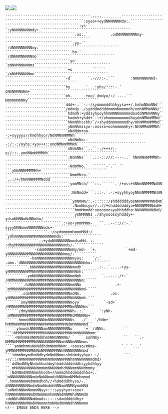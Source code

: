 <!-- GITHUB STATS -->
<a href="https://github.com/Kristalkill">
  <img align="center" src="https://github-readme-stats.vercel.app/api?username=Kristalkill&hide_title=true&show_icons=true&include_all_commits=true&count_private=true&line_height=24&theme=dracula&title_color=f9826c" />
</a>

<!-- TOP LANGUAGES -->
<a href="https://github.com/Kristalkill">
  <img align="center" src="https://github-readme-stats.vercel.app/api/top-langs/?username=Kristalkill&hide_title=true&langs_count=8&layout=compact&theme=dracula&title_color=f9826c" />
</a>

<!-- IMAGE BEGINS HERE -->
````````````````````````````````````````````````````````````````````````````````````````````````````
``````````````````````````````````````-::::.........````````````````````````````````````````````````
```````````````````````````````````:syoo++oydNNNNNNNdo:.````````````````````````````````````````````
`````````````````````````````````:ys-`      `:yNNNNNNNNmdy+.````````````````````````````````````````
```````````````````````````````.os:.`          .odNNNNNNNNNmy-``````````````````````````````````````
``````````````````````````````.ys-``             `/dNNNNNNNNNmy:````````````````````````````````````
`````````````````````````````.ho-`                 `/dNNNMNNNNNmo```````````````````````````````````
`````````````````````````````yo`                     `oNNNMNNNNNms``````````````````````````````````
````````````````````````````+o         ``````         `/mNNMNNNNNmo`````````````````````````````````
```````````````````````````-d`       `.-///:-.```       :NmNNNNNNmd-````````````````````````````````
```````````````````````````hy       `...:yhs/::::-.`     oNmNNNNmNm+````````````````````````````````
```````````````````````````mh.     -+oo/-dmdyo/:/-....```-NmmmNNmNNy````````````````````````````````
```````````````````````````ddd+-.``-:-/symmmmddhhhyyso++/.hmhmNNmNNd````````````````````````````````
```````````````````````````/mdmdy-./sydddmddddmmmmNmmmmdh/omhNMMmNNN/```````````````````````````````
````````````````````````````hdmdh:+yddsyhyoyhhmNNNNmmmmmdosddNMNmNNNy```````````````````````````````
````````````````````````````hmdmh+yhdd+`-:+/ohmmmmmmmmmdhoydmNMNmMMNd```````````````````````````````
````````````````````````````hNmNhhsshh/`/+shyddmmmmmmmdhy/mhNMMmNMMNd```````````````````````````````
````````````````````````````yNmNhmssyo-:ossso+oohmmmmmhy+:NhNMMmNMMNh```````````````````````````````
````````````````````````````oNdNdm+oo--:+syyyys//hmdhhyo//NdNMNmNMMNh```````````````````````````````
````````````````````````````oNdNmNo:--:/:-:/oyhs:+yo+++::omdNMNmMMMNh```````````````````````````````
````````````````````````````oNdmNNs``..``-./+++/:-o//::-.ymdNNmNMMMNh```````````````````````````````
````````````````````````````:NdmNNs`` `.::-::///:----..` hNmNNmNMMMNh-``````````````````````````````
````````````````````````````-NdmMNo.`  ``````-`.`` `` ```yNmNNNMMMMNh+``````````````````````````````
`````````````````````````````NmmMN+o-`            `..:/+/hNmNNNMMMNddd``````````````````````````````
`````````````````````````````ymmMNsh/```::.``````.-/+oss+hNNmNNMMMNdNN-`````````````````````````````
`````````````````````````````:NmNmdd+```:::-.`.-:+syyhhyoyNNmNMMMMNhNN-`````````````````````````````
``````````````````````````````ymNmNm/:.-::::::/shddddddyosNNNNMMMNmdNm``````````````````````````````
``````````````````````````````.NmmNmsyo//:://+shdddddddyo+NNNNMMNNdmN+``````````````````````````````
```````````````````````````````hmmMmmdd:ooooooosyyhhhddho:NNNNMNNNdNd/-.````````````````````````````
```````````````````````````````ymNMNNNs ./shyooossyhdddy+-ydsmNNNNmNdNNmho/-````````````````````````
`````````````````````````.:+oo+ymmMMNm-   ``...--:://:-.` syyyNNNmmmNNNNNNNmds+-````````````````````
```````````````````.:/oydmmmmmhmmmMNd:/                  `ydhmNNNmNNNMNNNNNNNNNmdo:`````````````````
```````````````.:+ydmNNNNNNNNmmdsmMd. :.                :dhyMMNNNNNNNMNNNNNNNNNNNNmds/-`````````````
`````````````-sdmNNNNNNNNNNNNmNy/md-  `+.             `+md-yNNNNNNNNNMNNNNNNNNNNNNNNNmmy/.``````````
```````````-hmNNNNNNNNNNNNNNNNmyoy:    `/:`          .omo.`dNNNNNNNNNMNNNNMNNNNNNNNNNNNNmho:````````
``````````.hNNNNNNNNNNNMNNNNNNmmdh`      .:-..`....-+yy-   yNMMNNNNNNMMNNNMNNNNNNNNNNNNNNNNmh:``````
`````````-ymNNNNNNNNNNNNNNNNNmmNmh         `...-.../+:`    /NMMNNNNNNNMNNNMMMMNNNNNNNNNNNNNNNm:`````
````````.hdNNNNNNNNNMNNNNNNNNmmNNo               .+-       `mMMNNNNMNNMMMMNMMMMMMNNNNNNMNNNNNmd-````
```````.sdmNNNNNNNNMNNNNNNNNNmdNm.             .os.         yNMNNNMMMNMMMMMNMMMMMNNMNNNMMNNNNNmh.```
```````omyNNNNNNNNMNNNNNNNNNNmoyy`          `-sd+`          /NMNNNMMNNMMMMMNNMNNMNNNNNMMMNmNNNNms```
``````/dmyNNNNNNNNNNNNNNNNNMNNh-.:.`      `:yNh-            `mMNNNNMMNMMMMMNNMMNMNNNNMMMMNdMNNNNm+``
`````-hmmddNNNNNNNmNNNNNNNMNNNs   ./`   `/hNm+`              hMMMNNMMNMMMMMNNNMNMNNNMMMMNdNMNNNNmd``
`````yhmmdsNNNNNNmmNNNNNNMNNNo`    `+``/dNNs.        ``   ```+NMMNMMMMMMMMMNNNNNNNNNMMNNdmNNNNNNmm:`
````-NmhmNsmNNNdmhmmNNmNNNNm/ `  `` sohNmy-          ``   ``.-NMMNNMNMMMMMMNNNNNNNNNMNNmhNNNmNNNmms`
````smNmhmmsNNNddhdmNNmMNNm:.+oooso/mNms-           `.` `...` yMMNNMMMMNNMNNNmNMNNNMMNNhNNNNNNNNmmd`
```+dmmNmymdhmNdhydmNmNNmmsshddmdyyhyo:-:/-          ```--//::/NMNNNNNMNNMNmNmNNNNNMNNhmNNNmNNNmdmd/
```ddNmdNNyNhdmhhoddmyhhdddddddddhsyyhdhhyy`                ``.mMNNNNNNNNNNmmNmNNNNNmhdNNNmmNNNdmmmy
``:NdNNmdNNhNmmhhodh+/hmmmdhhddmmddhhs+:.`                    `mNNNNNNNNNNmdmNmNNmmddhNNNmmNMMmhmmmd
`.hmmmNNmNNdmNmdhoh//+hdmdddhhyso/-.`                          dNNNNNNNNNNmdmNmmNmdmhNNNmmNNMNymmNNd
`smNmhNNNmNmmmNNyy+:::syyyhyo++ooo+                            hNNNNNNNNNNmdNNmmNmmhmNNmdNNMNhdNNNdm
:dmNNhdNNNNNmNmmds:::-:sdmddddddhy+                            hNNNNNNNNNNmdNNmmmmhmNNmdNNNNdhNNNmmm
<!-- IMAGE ENDS HERE -->
